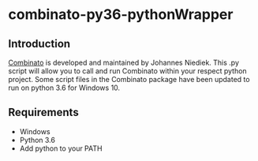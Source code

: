 # combinato-py36-pythonWrapper
## Introduction
[Combinato](https://github.com/jniediek/combinato) is developed and maintained by Johannes Niediek.
This .py script will allow you to call and run Combinato within your respect python project. Some script files in the Combinato package have been updated to run on python 3.6 for Windows 10. 

## Requirements
* Windows
* Python 3.6
* Add python to your PATH
